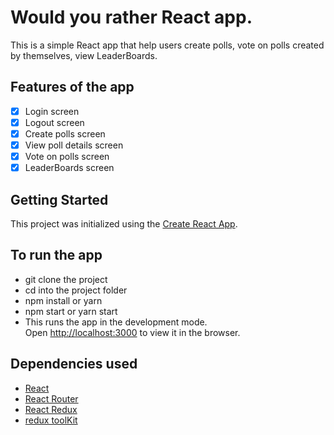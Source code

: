 # Would you rather React app.

This is a simple React app that help users create polls, vote on polls created by themselves, view LeaderBoards.

## Features of the app

- [x] Login screen
- [x] Logout screen
- [x] Create polls screen
- [x] View poll details screen
- [x] Vote on polls screen
- [x] LeaderBoards screen

## Getting Started

This project was initialized using the [Create React App](https://github.com/facebook/create-react-app).

## To run the app

- git clone the project
- cd into the project folder
- npm install or yarn
- npm start or yarn start
- This runs the app in the development mode.\
  Open [http://localhost:3000](http://localhost:3000) to view it in the browser.

## Dependencies used

- [React](https://reactjs.org/)
- [React Router](https://reacttraining.com/react-router/web/guides/quick-start)
- [React Redux](https://redux.js.org/)
- [redux toolKit](https://redux-toolkit.js.org/)

